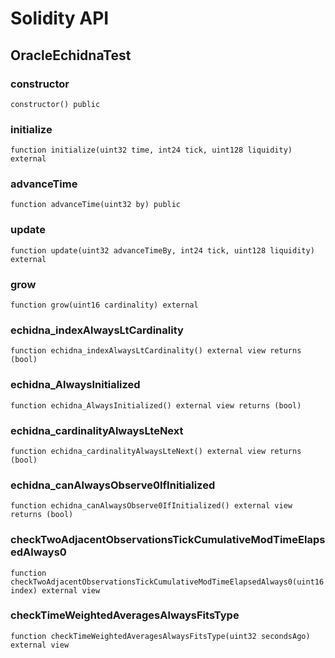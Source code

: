 # Solidity API

## OracleEchidnaTest

### constructor

```solidity
constructor() public
```

### initialize

```solidity
function initialize(uint32 time, int24 tick, uint128 liquidity) external
```

### advanceTime

```solidity
function advanceTime(uint32 by) public
```

### update

```solidity
function update(uint32 advanceTimeBy, int24 tick, uint128 liquidity) external
```

### grow

```solidity
function grow(uint16 cardinality) external
```

### echidna_indexAlwaysLtCardinality

```solidity
function echidna_indexAlwaysLtCardinality() external view returns (bool)
```

### echidna_AlwaysInitialized

```solidity
function echidna_AlwaysInitialized() external view returns (bool)
```

### echidna_cardinalityAlwaysLteNext

```solidity
function echidna_cardinalityAlwaysLteNext() external view returns (bool)
```

### echidna_canAlwaysObserve0IfInitialized

```solidity
function echidna_canAlwaysObserve0IfInitialized() external view returns (bool)
```

### checkTwoAdjacentObservationsTickCumulativeModTimeElapsedAlways0

```solidity
function checkTwoAdjacentObservationsTickCumulativeModTimeElapsedAlways0(uint16 index) external view
```

### checkTimeWeightedAveragesAlwaysFitsType

```solidity
function checkTimeWeightedAveragesAlwaysFitsType(uint32 secondsAgo) external view
```

